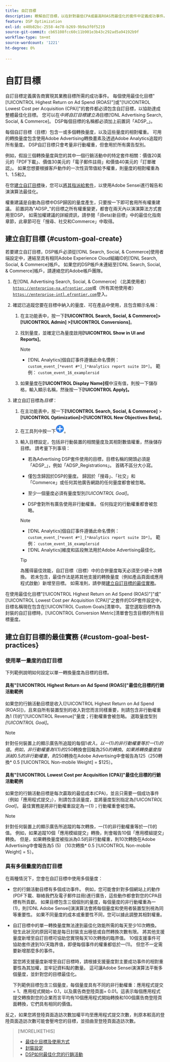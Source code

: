 ```yaml
---
title: 自訂目標
description: 瞭解自訂目標，以在針對最低CPA或最高ROAS而最佳化的套件中定義成功事件。
feature: DSP Optimization
exl-id: e40b82bc-2558-4e78-b269-9b9a3f0f5219
source-git-commit: cb65108fcc60c11b901e3b43c292ad5a94192b9f
workflow-type: tm+mt
source-wordcount: '1221'
ht-degree: 0%

---
```


# 自訂目標

自訂目標定義廣告商實現其業務目標所需的成功事件。 每個使用最佳化目標&quot;[!UICONTROL Highest Return on Ad Spend (ROAS)"]或&quot;[!UICONTROL Lowest Cost per Acquisition (CPA)]&quot;的套件都必須包含自訂目標，以協助達成整體最佳化目標。 您可以在&#x200B;*中將自訂目標建立為*&#x200B;目標[!DNL Advertising Search, Social, & Commerce]。 DSP每個目標的名稱都必須加上前置詞「ADSP_」。

<!-- update image or omit it

![custom goals](/help/dsp/assets/objective-goals.png)
 -->

每個自訂目標（目標）包含一或多個轉換量度，以及這些量度的相對權重。 可用的轉換量度包含使用Adobe Advertising轉換畫素及透過Adobe Analytics追蹤的所有量度。 DSP自訂目標只會考量非行動權重，但會用於所有廣告型別。

例如，假設三個轉換量度與您的其中一個行銷活動中的特定套件相關：價值20美元的「PDF下載」、價值30美元的「電子郵件註冊」和價值40美元的「訂單確認」。 如果您想要根據客戶動作的一次性貨幣值給予權重，則量度的相對權重為1、1.5和2。

在您[建立自訂目標](#custom-goal-create)後，您可以[將其指派給套件](/help/dsp/campaign-management/packages/package-settings.md)，以使用Adobe Sensei進行報告和演演算法最佳化。

權重建議是自動為目標中DSP歸因的量度產生，只要按一下即可套用所有權重建議。 前置詞為&quot;ADSP_&quot;的目標之所有權重變更，都會在兩天內以演演算法方式套用至DSP。 如需加權建議的詳細資訊，請參閱「(Beta)新目標」中的最佳化指南章節，此章節可在「搜尋、社交和Commerce」中取得。

## 建立自訂目標 {#custom-goal-create}

若要建立自訂目標，DSP帳戶必須從[!DNL Search, Social, & Commerce]使用者端設定中，連結至具有相同Adobe Experience Cloud組織ID的[!DNL Search, Social, & Commerce]帳戶。 如果您的DSP帳戶未連結至[!DNL Search, Social, & Commerce]帳戶，請連絡您的Adobe帳戶團隊。

1. 在[!DNL Advertising Search, Social, & Commerce] （北美使用者） [`https://enterprise-na.efrontier.com`](https://enterprise-na.efrontier.com)或（所有其他使用者） [`https://enterprise-intl.efrontier.com`](https://enterprise-intl.efrontier.com)登入。

1. 確認已追蹤您要在目標中納入的量度、可在產品中使用，且包含顯示名稱：

   1. 在主功能表中，按一下&#x200B;**[!UICONTROL Search, Social, & Commerce]> [!UICONTROL Admin] >[!UICONTROL Conversions]**。

   1. 找到量度，並確定已為量度啟用&#x200B;**[!UICONTROL Show in UI and Reports]**。

      >[!NOTE]
      >
      >* [!DNL Analytics]個自訂事件遵循此命名慣例： `custom_event_[*event #*]_[*Analytics report suite ID*]`。 範例： `custom_event_16_examplersid`

   1. 如果量度在&#x200B;**[!UICONTROL Display Name]**&#x200B;欄中沒有值，則按一下儲存格，輸入顯示名稱，然後按一下&#x200B;**[!UICONTROL Apply]。**

1. 建立自訂目標為&#x200B;*目標*：

   1. 在主功能表中，按一下&#x200B;**[!UICONTROL Search, Social, & Commerce]** > **[!UICONTROL Optimization]>[!UICONTROL New Objectives Beta]**。

   1. 在工具列中按一下![建立](/help/dsp/assets/create-search-ui.png "建立")。

   1. 輸入目標設定，包括非行動裝置的相關量度及其相對數值權重，然後儲存目標。 請考量下列事項：

      * 若為Advertising DSP套件使用的目標，目標名稱的開頭必須是「ADSP_」，例如「ADSP_Registrations」。 首碼不區分大小寫。

      * 僅包含歸因於DSP的量度。 歸因於「搜尋」、「社交」和「Commerce」或任何其他廣告網路的任何量度都會被忽略。

      * 至少一個量度必須有量度型別&#x200B;*[!UICONTROL Goal]*。

      * DSP會對所有廣告使用非行動權重。 任何指定的行動權重都會被忽略。

      >[!NOTE]
      >
      >* [!DNL Analytics]個自訂事件遵循此命名慣例： `custom_event_[*event #*]_[*Analytics report suite ID*]`。 範例： `custom_event_16_examplersid`
      >* [!DNL Analytics]維度和區段無法用於Adobe Advertising最佳化。

      >[!TIP]
      >
      >為獲得最佳效能，自訂目標（目標）中的合併量度每天必須至少總十次轉換。 若未包含，最佳作法是將其他支援的轉換量度（例如產品頁面或應用程式啟動）新增至目標。 如需准則，請參閱[建立自訂目標的最佳實務](#custom-goal-best-practices)。

在使用最佳化目標&quot;[!UICONTROL Highest Return on Ad Spend (ROAS)"]&quot;或&quot;[!UICONTROL Lowest Cost per Acquisition (CPA)]&quot;之套件的DSP套件設定中，目標名稱現在包含在[!UICONTROL Custom Goals]清單中。 當您選取目標作為封裝的自訂目標時，[!UICONTROL Conversion Metric]清單會包含目標的所有目標量度。

## 建立自訂目標的最佳實務 {#custom-goal-best-practices}

### 使用單一量度的自訂目標

下列範例說明如何設定以單一轉換量度為目標的目標。

#### 具有&quot;[!UICONTROL Highest Return on Ad Spend (ROAS)]&quot;最佳化目標的行銷活動範例

如果您的行銷活動目標是收入([!UICONTROL Highest Return on Ad Spend (ROAS)])，且來自所有裝置型別的收入對您而言同樣重要，則請包含非行動權重為1 (1)的&quot;[!UICONTROL Revenue]&quot;量度；行動權重會被忽略。 選取量度型別&#x200B;*[!UICONTROL Goal]*。

<!-- update image or delete 

![example of a ROAS custom goal with a single conversion metric](/help/dsp/assets/custom-goal-roas.png)

-->

>[!NOTE]
>
> 針對任何裝置上的顯示廣告所追蹤的每個$1收入，以一(1)的非行動權重等於一(1)的值。 例如，非行動權重為1 (1)的$250轉換會回報為$250的轉換。 如果將轉換量度指派給0.5的非行動權重，則$250轉換在Adobe Advertising中會報告為$125 （$250轉換* 0.5 [!UICONTROL Non-mobile Weight] = $125）。

#### 具有&quot;[!UICONTROL Lowest Cost per Acquisition (CPA)]&quot;最佳化目標的行銷活動範例

如果您的行銷活動目標是每次贏取的最低成本(CPA)，並且只需要一個成功事件（例如「應用程式提交」），則請包含該量度，並將量度型別指定為&#x200B;*[!UICONTROL Goal]*。 最佳實務是將非行動權重設定為一(1)；行動權重會被忽略。

<!-- update image or delete 

![example of a CPA custom goal with a single conversion metric](/help/dsp/assets/custom-goal-roas.png)

-->

>[!NOTE]
>
> 針對任何裝置上的顯示廣告所追蹤的每次轉換，一(1)的非行動權重等於一(1)的值。 例如，如果追蹤10個「應用模組提交」轉換，則會報告10個「應用模組提交」轉換。 但是，如果轉換量度被指派為0.5的非行動權重，則10次轉換在Adobe Advertising中會報告為5 (5) （10次轉換* 0.5 [!UICONTROL Non-mobile Weight] = 5）。

### 具有多個量度的自訂目標

在兩種情況下，您會在自訂目標中使用多個量度：

* 您的行銷活動目標有多個成功事件。 例如，您可能會針對多個網站上的動作(PDF下載、聯絡我們及電子郵件註冊)進行廣告，這些動作都會對您的CPA目標有所貢獻。 如果目標包含三個個別的量度，每個量度的非行動權重為一(1)，則[!DNL Adobe Sensei]演演算法會將每個量度和使用者裝置型別視為同等重要性。 如果不同量度的成本或重要性不同，您可以據此調整其相對權重。

<!-- update image or delete it and adjust the wording above

   ![example of a custom goal with multiple metrics](/help/dsp/assets/custom-goal-multiple-properties.png)

-->

* 自訂目標中的單一轉換量度無法達到最佳化效能所需的每天至少10次轉換。 發生此狀況的原因可能是每日封裝支出極低或自然轉換次數有限。 將其他支援量度新增至自訂目標可協助您實現每天10次轉換的臨界值。 10個支援事件可協助套件達到10/天臨界值，即便每個事件的權重都低於一(1)。 但您不一定需要新增那麼多的事件。

  當您將支援量度新增至自訂目標時，請根據支援量度對主要成功事件的相對重要性為其加權，並牢記資料點的數量。 這可讓Adobe Sensei演演算法平衡多個量度，並針對您的目標最佳化。

  下列範例目標包含三個量度，每個量度具有不同的非行動權重：應用程式提交= 1、應用程式開始= 0.1，以及廣告商登陸頁面= 0.01。這表示每個應用程式提交轉換對您的企業而言平均有10個應用程式開始轉換和100個廣告商登陸頁面轉換，它們具有相同的價值。

<!-- update image or delete it and adjust the wording above

   ![example of a custom goal with multiple metrics](/help/dsp/assets/custom-goal-multiple-properties2.png)

-->

反之，如果您將登陸頁面造訪次數加權平均至應用程式提交次數，則原本較高的登陸頁面造訪次數可能會壓垮您的目標，並扭曲至登陸頁面造訪次數。<!--reword-->

>[!MORELIKETHIS]
>
>* [最佳化目標及使用方式](optimization-goals.md)
>* [封裝設定](/help/dsp/campaign-management/packages/package-settings.md)
> * [DSP如何最佳化您的行銷活動](optimization-how-dsp-optimizes-campaigns.md)
